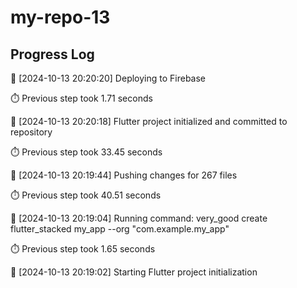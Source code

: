 # my-repo-13
## Progress Log
🔄 [2024-10-13 20:20:20] Deploying to Firebase

⏱️ Previous step took 1.71 seconds

🔄 [2024-10-13 20:20:18] Flutter project initialized and committed to repository

⏱️ Previous step took 33.45 seconds

🔄 [2024-10-13 20:19:44] Pushing changes for 267 files

⏱️ Previous step took 40.51 seconds

🔄 [2024-10-13 20:19:04] Running command: very_good create flutter_stacked my_app --org "com.example.my_app"

⏱️ Previous step took 1.65 seconds

🔄 [2024-10-13 20:19:02] Starting Flutter project initialization
